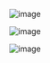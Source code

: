 ![image](https://github.com/Rayan-1/Changelogautomatico/assets/69490855/ef9d294b-3990-4efc-a6fa-635fd086b5cf)

![image](https://github.com/Rayan-1/Changelogautomatico/assets/69490855/657058ed-7d46-4da0-8e4c-1c048ce0183c)

![image](https://github.com/Rayan-1/Changelogautomatico/assets/69490855/849fe924-e42e-494a-aba4-24a1fd652378)


